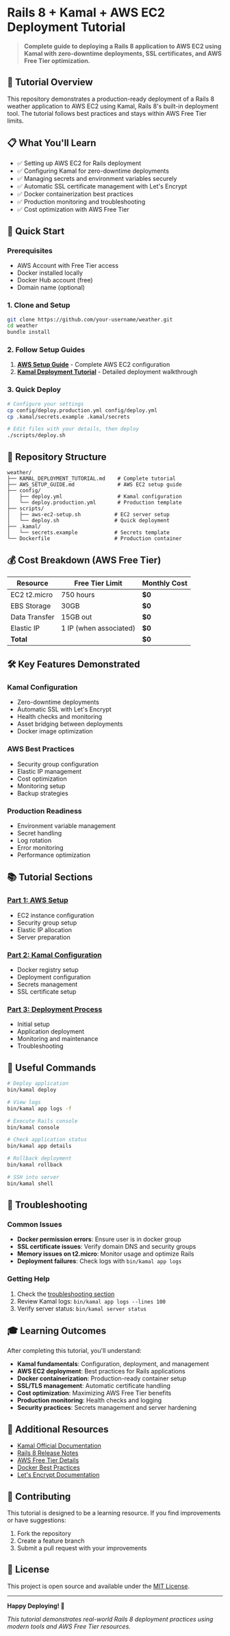 # Rails 8 + Kamal + AWS EC2 Deployment Tutorial

> **Complete guide to deploying a Rails 8 application to AWS EC2 using Kamal with zero-downtime deployments, SSL certificates, and AWS Free Tier optimization.**

## 🎯 Tutorial Overview

This repository demonstrates a production-ready deployment of a Rails 8 weather application to AWS EC2 using Kamal, Rails 8's built-in deployment tool. The tutorial follows best practices and stays within AWS Free Tier limits.

## 📋 What You'll Learn

- ✅ Setting up AWS EC2 for Rails deployment
- ✅ Configuring Kamal for zero-downtime deployments  
- ✅ Managing secrets and environment variables securely
- ✅ Automatic SSL certificate management with Let's Encrypt
- ✅ Docker containerization best practices
- ✅ Production monitoring and troubleshooting
- ✅ Cost optimization with AWS Free Tier

## 🚀 Quick Start

### Prerequisites
- AWS Account with Free Tier access
- Docker installed locally
- Docker Hub account (free)
- Domain name (optional)

### 1. Clone and Setup
```bash
git clone https://github.com/your-username/weather.git
cd weather
bundle install
```

### 2. Follow Setup Guides
1. **[AWS Setup Guide](AWS_SETUP_GUIDE.md)** - Complete AWS EC2 configuration
2. **[Kamal Deployment Tutorial](KAMAL_DEPLOYMENT_TUTORIAL.md)** - Detailed deployment walkthrough

### 3. Quick Deploy
```bash
# Configure your settings
cp config/deploy.production.yml config/deploy.yml
cp .kamal/secrets.example .kamal/secrets

# Edit files with your details, then deploy
./scripts/deploy.sh
```

## 📁 Repository Structure

```
weather/
├── KAMAL_DEPLOYMENT_TUTORIAL.md    # Complete tutorial
├── AWS_SETUP_GUIDE.md              # AWS EC2 setup guide
├── config/
│   ├── deploy.yml                  # Kamal configuration
│   └── deploy.production.yml       # Production template
├── scripts/
│   ├── aws-ec2-setup.sh           # EC2 server setup
│   └── deploy.sh                  # Quick deployment
├── .kamal/
│   └── secrets.example            # Secrets template
└── Dockerfile                     # Production container
```

## 💰 Cost Breakdown (AWS Free Tier)

| Resource | Free Tier Limit | Monthly Cost |
|----------|----------------|--------------|
| EC2 t2.micro | 750 hours | **$0** |
| EBS Storage | 30GB | **$0** |
| Data Transfer | 15GB out | **$0** |
| Elastic IP | 1 IP (when associated) | **$0** |
| **Total** | | **$0** |

## 🛠 Key Features Demonstrated

### Kamal Configuration
- Zero-downtime deployments
- Automatic SSL with Let's Encrypt
- Health checks and monitoring
- Asset bridging between deployments
- Docker image optimization

### AWS Best Practices
- Security group configuration
- Elastic IP management
- Cost optimization
- Monitoring setup
- Backup strategies

### Production Readiness
- Environment variable management
- Secret handling
- Log rotation
- Error monitoring
- Performance optimization

## 📚 Tutorial Sections

### [Part 1: AWS Setup](AWS_SETUP_GUIDE.md)
- EC2 instance configuration
- Security group setup
- Elastic IP allocation
- Server preparation

### [Part 2: Kamal Configuration](KAMAL_DEPLOYMENT_TUTORIAL.md)
- Docker registry setup
- Deployment configuration
- Secrets management
- SSL certificate setup

### [Part 3: Deployment Process](KAMAL_DEPLOYMENT_TUTORIAL.md#step-6-deployment-process)
- Initial setup
- Application deployment
- Monitoring and maintenance
- Troubleshooting

## 🔧 Useful Commands

```bash
# Deploy application
bin/kamal deploy

# View logs
bin/kamal app logs -f

# Execute Rails console
bin/kamal console

# Check application status
bin/kamal app details

# Rollback deployment
bin/kamal rollback

# SSH into server
bin/kamal shell
```

## 🐛 Troubleshooting

### Common Issues
- **Docker permission errors**: Ensure user is in docker group
- **SSL certificate issues**: Verify domain DNS and security groups
- **Memory issues on t2.micro**: Monitor usage and optimize Rails
- **Deployment failures**: Check logs with `bin/kamal app logs`

### Getting Help
1. Check the [troubleshooting section](AWS_SETUP_GUIDE.md#troubleshooting)
2. Review Kamal logs: `bin/kamal app logs --lines 100`
3. Verify server status: `bin/kamal server status`

## 🎓 Learning Outcomes

After completing this tutorial, you'll understand:

- **Kamal fundamentals**: Configuration, deployment, and management
- **AWS EC2 deployment**: Best practices for Rails applications
- **Docker containerization**: Production-ready container setup
- **SSL/TLS management**: Automatic certificate handling
- **Cost optimization**: Maximizing AWS Free Tier benefits
- **Production monitoring**: Health checks and logging
- **Security practices**: Secrets management and server hardening

## 🔗 Additional Resources

- [Kamal Official Documentation](https://kamal-deploy.org/)
- [Rails 8 Release Notes](https://guides.rubyonrails.org/8_0_release_notes.html)
- [AWS Free Tier Details](https://aws.amazon.com/free/)
- [Docker Best Practices](https://docs.docker.com/develop/dev-best-practices/)
- [Let's Encrypt Documentation](https://letsencrypt.org/docs/)

## 🤝 Contributing

This tutorial is designed to be a learning resource. If you find improvements or have suggestions:

1. Fork the repository
2. Create a feature branch
3. Submit a pull request with your improvements

## 📄 License

This project is open source and available under the [MIT License](LICENSE).

---

**Happy Deploying! 🚀**

*This tutorial demonstrates real-world Rails 8 deployment practices using modern tools and AWS Free Tier resources.*
